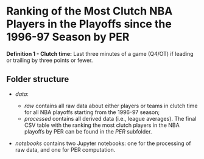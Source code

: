# Ranking of the Most Clutch NBA Players in the Playoffs since the 1996-97 Season by PER

**Definition 1 - Clutch time:** Last three minutes of a game (Q4/OT) if leading or trailing by three points or fewer.

## Folder structure

- *data*:
    + *raw* contains all raw data about either players or teams in clutch time for all NBA playoffs starting from the 1996-97 season;
    + *processed* contains all derived data (i.e., league averages). The final CSV table with the ranking the most clutch players in the NBA playoffs by PER can be found in the *PER* subfolder.
    
- *notebooks* contains two Jupyter notebooks: one for the processing of raw data, and one for PER computation.
